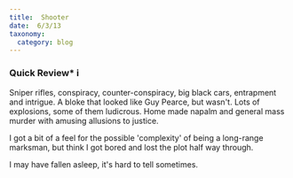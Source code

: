 ```yaml
---
title:  Shooter
date:  6/3/13
taxonomy:
  category: blog
---
```


### Quick Review* i

Sniper rifles, conspiracy, counter-conspiracy, big black cars, entrapment and intrigue.  A bloke that looked like Guy Pearce, but wasn't.  Lots of explosions, some of them ludicrous.  Home made napalm and general mass murder with amusing allusions to justice.  

I got a bit of a feel for the possible 'complexity' of being a long-range marksman, but think I got bored and lost the plot half way through.  

I may have fallen asleep, it's hard to tell sometimes.